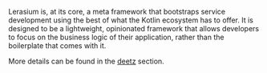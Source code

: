 Lerasium is, at its core, a meta framework that bootstraps service development using the best of what the 
Kotlin ecosystem has to offer. It is designed to be a lightweight, opinionated framework that allows developers to
focus on the business logic of their application, rather than the boilerplate that comes with it.

More details can be found in the [deetz](deetz/index.md) section.
